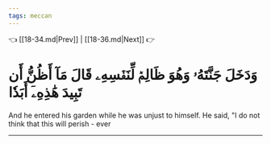 ```yaml
---
tags: meccan
---
```


👈 [[18-34.md|Prev]] | [[18-36.md|Next]] 👉

# وَدَخَلَ جَنَّتَهُۥ وَهُوَ ظَالِمٞ لِّنَفۡسِهِۦ قَالَ مَآ أَظُنُّ أَن تَبِيدَ هَٰذِهِۦٓ أَبَدٗا

And he entered his garden while he was unjust to himself. He said, "I do not think that this will perish - ever

---

